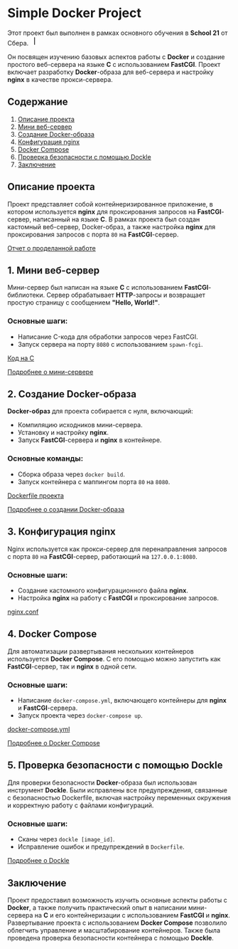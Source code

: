 # Simple Docker Project

Этот проект был выполнен в рамках основного обучения в **School 21** от Сбера. <img src="materials/images/heart_21_x10.gif" alt="drawing" width="20" height="20"/>

Он посвящен изучению базовых аспектов работы с **Docker** и создание простого веб-сервера на языке **C** с использованием **FastCGI**. Проект включает разработку **Docker**-образа для веб-сервера и настройку **nginx** в качестве прокси-сервера.

## Содержание

1. [Описание проекта](#1-описание-проекта)
2. [Мини веб-сервер](#2-мини-веб-сервер)
3. [Создание Docker-образа](#3-создание-docker-образа)
4. [Конфигурация nginx](#4-конфигурация-nginx)
5. [Docker Compose](#5-docker-compose)
6. [Проверка безопасности с помощью Dockle](#6-проверка-безопасности-с-помощью-dockle)
7. [Заключение](#7-заключение)

## Описание проекта

Проект представляет собой контейнеризированное приложение, в котором используется **nginx** для проксирования запросов на **FastCGI**-сервер, написанный на языке **C**. В рамках проекта был создан кастомный веб-сервер, Docker-образ, а также настройка **nginx** для проксирования запросов с порта `80` на **FastCGI**-сервер.

[Отчет о проделанной работе](src/SimpleDocker.md)

## 1. Мини веб-сервер

Мини-сервер был написан на языке **C** с использованием **FastCGI**-библиотеки. Сервер обрабатывает **HTTP**-запросы и возвращает простую страницу с сообщением **"Hello, World!"**.

### Основные шаги:
- Написание C-кода для обработки запросов через FastCGI.
- Запуск сервера на порту `8080` с использованием `spawn-fcgi`.

[Код на C](src/server/mini_server.c)

[Подробнее о мини-сервере](src/SimpleDocker.md#3-мини-веб-сервер)

## 2. Создание Docker-образа

**Docker-образ** для проекта собирается с нуля, включающий:
- Компиляцию исходников мини-сервера.
- Установку и настройку **nginx**.
- Запуск **FastCGI**-сервера и **nginx** в контейнере.

### Основные команды:
- Сборка образа через `docker build`.
- Запуск контейнера с маппингом порта `80` на `8080`.

[Dockerfile проекта](src/Dockerfile)

[Подробнее о создании Docker-образа](src/SimpleDocker.md#4-свой-докер)

## 3. Конфигурация nginx

Nginx используется как прокси-сервер для перенаправления запросов с порта `80` на **FastCGI**-сервер, работающий на `127.0.0.1:8080`.

### Основные шаги:
- Создание кастомного конфигурационного файла **nginx**.
- Настройка **nginx** на работу с **FastCGI** и проксирование запросов.

[nginx.conf](src/nginx/nginx.conf)

## 4. Docker Compose

Для автоматизации развертывания нескольких контейнеров используется **Docker Compose**. С его помощью можно запустить как **FastCGI**-сервер, так и **nginx** в одной сети.

### Основные шаги:
- Написание `docker-compose.yml`, включающего контейнеры для **nginx** и **FastCGI**-сервера.
- Запуск проекта через `docker-compose up`.

[docker-compose.yml](src/docker-compose.yml)

[Подробнее о Docker Compose](src/SimpleDocker.md#6-базовый-docker-compose)

## 5. Проверка безопасности с помощью Dockle

Для проверки безопасности **Docker**-образа был использован инструмент **Dockle**. Были исправлены все предупреждения, связанные с безопасностью Dockerfile, включая настройку переменных окружения и корректную работу с файлами конфигураций.

### Основные шаги:
- Сканы через `dockle [image_id]`.
- Исправление ошибок и предупреждений в `Dockerfile`.

[Подробнее о Dockle](src/SimpleDocker.md#5-dockle)

## Заключение

Проект предоставил возможность изучить основные аспекты работы с **Docker**, а также получить практический опыт в написании мини-сервера на **C** и его контейнеризации с использованием **FastCGI** и **nginx**. Развертывание проекта с использованием **Docker Compose** позволило облегчить управление и масштабирование контейнеров. Также была проведена проверка безопасности контейнера с помощью **Dockle**.
